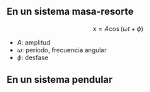 ## En un sistema masa-resorte

$$
x = A\cos(\omega t + \phi)
$$

- $A$: amplitud
- $\omega$: periodo, frecuencia angular
- $\phi$: desfase

## En un sistema pendular